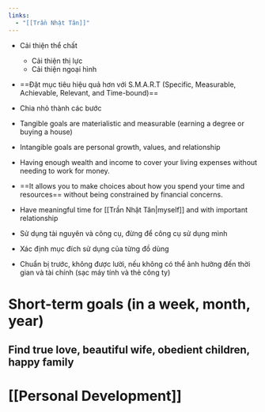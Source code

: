 ```yaml
---
links:
  - "[[Trần Nhật Tân]]"
---
```

- Cải thiện thể chất
	- Cải thiện thị lực
	- Cải thiện ngoại hình

- ==Đặt mục tiêu hiệu quả hơn với S.M.A.R.T (Specific, Measurable, Achievable, Relevant, and Time-bound)==
- Chia nhỏ thành các bước
- Tangible goals are materialistic and measurable  (earning a degree or buying a house)
- Intangible goals are personal growth, values, and relationship

- Having enough wealth and income to cover your living expenses without needing to work for money.
- ==It allows you to make choices about how you spend your time and resources== without being constrained by financial concerns. 

- Have meaningful time for [[Trần Nhật Tân|myself]] and with important relationship
- Sử dụng tài nguyên và công cụ, đừng để công cụ sử dụng mình
- Xác định mục đích sử dụng của từng đồ dùng
- Chuẩn bị trước, không được lười, nếu không có thể ảnh hưởng đến thời gian và tài chính (sạc máy tính và thẻ công ty)

# Short-term goals (in a week, month, year)

## Find true love, beautiful wife, obedient children, happy family

# [[Personal Development]]